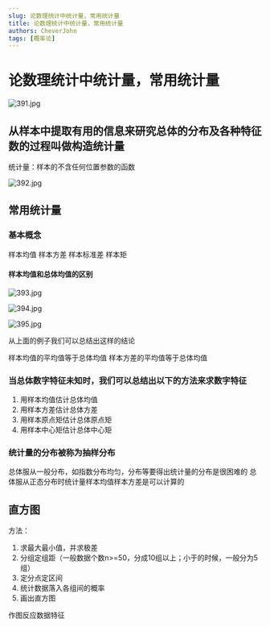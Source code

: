 ```yaml
---
slug: 论数理统计中统计量，常用统计量
title: 论数理统计中统计量，常用统计量
authors: CheverJohn
tags: [概率论]
---
```

# 论数理统计中统计量，常用统计量

![391.jpg](https://i.loli.net/2020/04/01/iLPZ5e413UNdvW6.jpg)

## 从样本中提取有用的信息来研究总体的分布及各种特征数的过程叫做构造统计量

统计量：样本的不含任何位置参数的函数

![392.jpg](https://i.loli.net/2020/04/01/KDc79iWh8Tvz6xy.jpg)

## 常用统计量

### 基本概念

样本均值
样本方差
样本标准差
样本矩

#### 样本均值和总体均值的区别

![393.jpg](https://i.loli.net/2020/04/01/oOYC6BNKpJxyRDu.jpg)

![394.jpg](https://i.loli.net/2020/04/01/cWUvxPpwblEDnhQ.jpg)

![395.jpg](https://i.loli.net/2020/04/01/KbjzXNJBZxSL8ht.jpg)

从上面的例子我们可以总结出这样的结论

样本均值的平均值等于总体均值
样本方差的平均值等于总体均值



### 当总体数字特征未知时，我们可以总结出以下的方法来求数字特征

1. 用样本均值估计总体均值
2. 用样本方差估计总体方差
3. 用样本原点矩估计总体原点矩
4. 用样本中心矩估计总体中心矩

### 统计量的分布被称为抽样分布

总体服从一般分布，如指数分布均匀，分布等要得出统计量的分布是很困难的
总体服从正态分布时统计量样本均值样本方差是可以计算的

## 直方图

方法：

1. 求最大最小值，并求极差
2. 分组定组距（一般数据个数n>=50，分成10组以上；小于的时候，一般分为5组）
3. 定分点定区间
4. 统计数据落入各组间的概率
5. 画出直方图



作图反应数据特征
